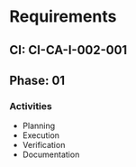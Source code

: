 # Requirements

## CI: CI-CA-I-002-001
## Phase: 01

### Activities
- Planning
- Execution
- Verification
- Documentation
